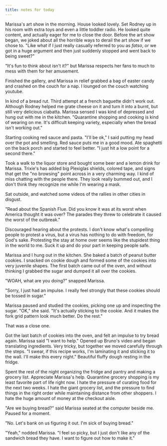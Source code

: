 ```yaml
---
title: notes for today
---
```


Marissa's art show in the morning.  House looked lovely.  Set Rodney
up in his room with extra toys and even a little toddler radio.  He
looked quite content, and actually eager for me to close the
door. Before the art show began, we joked about all the horrible ways
to derail the art show if we chose to.  "Like what if I just really
casually referred to you as _fatso_, or we got in a huge argument and
then just suddenly stopped and went back to being sweet?"

"It's fun to think about isn't it?"  but Marissa respects her fans to
much to mess with them for her amusement.

Finished the gallery, and Marissa in relief grabbed a bag of easter
candy and crashed on the couch for a nap.  I lounged on the couch
watching youtube.

In kind of a bread rut.  Third attempt at a french baguette didn't
work out.  Although Rodney helped me grate cheese on it and turn it
into a burnt, but still very delicious ciabatta.  Marissa sensed I was
kind of depressed and hung out with me in the kitchen.  "Quarantine
shopping and cooking is kind of wearing on me.  It's difficult keeping
variety, especially when the bread isn't working out."

Starting cooking red sauce and pasta.  "I'll be ok," I said putting my
head over the pot and smelling.  Red sauce puts me in a good mood.
Ate spaghetti on the back porch and started to feel better.  "I just
hit a low point for a second there."

Took a walk to the liquor store and bought some beer and a lemon drink
for Marissa.  Trixie's has added big Plexiglas shields, colored tape,
and signs that get the "no browsing" point across in a very charming
way.  I kind of miss chatting with the people there.  They look really
bummed out, and I don't think they recognize me while I'm wearing a
mask.

Sat outside, and watched some videos of the rallies in other cities in
disgust.

"Read about the Spanish Flue.  Did you know it was at its worst when
America thought it was over?  The parades they threw to celebrate it
caused the worst of the outbreak."

Discouraged hearing about the protests.  I don't know what's
compelling people to protest a virus, but a virus has nothing to do
with freedom, for God's sake.  Protesting the stay at home over seems
like the stupidest thing in the world to me.  Suck it up and do your
part in keeping people safe.

Marissa and I hung out in the kitchen.  She baked a batch of peanut
butter cookies.  I snacked on cookie dough and formed some of the
cookies into very juvenile shapes.  The first batch came out of the
oven, and without thinking I grabbed the sugar and dumped it all over
the cookies.

"WOAH, what are you doing?" snapped Marissa.

"Sorry, I just had an impulse.  I really feel strongly that these
cookies should be tossed in sugar."

Marissa paused and studied the cookies, picking one up and inspecting
the sugar.  "OK," she said.  "It's actually sticking to the cookie.
And it makes the fork grid pattern look much better.  Do the rest."

That was a close one.

Got the last batch of cookies into the oven, and felt an impulse to
try bread again.  Marissa said "I want to help."  Opened up Bruno's
video and began translating ingredients.  Very tricky, but together we
moved carefully through the steps.  "I swear, if this recipe works,
I'm laminating it and sticking it to the wall.  I'll make this every
night."  Beautiful fluffy dough resting in the fridge.

Spent the rest of the night organizing the fridge and pantry and
making a grocery list.  Appreciate Marissa's help.  Quarantine grocery
shopping is my least favorite part of life right now.  I hate the
pressure of curating food for the next two weeks.  I hate the giant
grocery list, and the pressure to find things in the right order while
maintaining distance from other shoppers.  I hate the huge amount of
money at the checkout aisle.

"Are we buying bread?" said Marissa seated at the computer beside me.
Paused for a moment.

"No.  Let's bank on us figuring it out.  I'm sick of buying bread."

"Yeah," nodded Marissa.  "I feel so picky, but I just don't like any
of the sandwich bread they have.  I want to figure out how to make
it."

